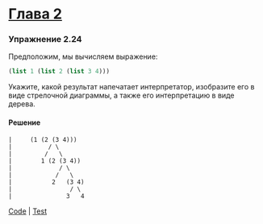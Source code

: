 # [Глава 2](../index.md#Глава-2-Построение-абстракций-с-помощью-данных)

### Упражнение 2.24
Предположим, мы вычисляем выражение:

```clojure
(list 1 (list 2 (list 3 4)))
```

Укажите, какой результат напечатает интерпретатор, изобразите его в виде стрелочной диаграммы, а также его интерпретацию в виде дерева.

#### Решение
```
|     (1 (2 (3 4)))
|          / \
|         /   \
|        1 (2 (3 4))
|             / \
|            /   \
|           2   (3 4)
|                / \
|               3   4
```

[Code](../../src/sicp/chapter02/2_24.clj) | [Test](../../test/sicp/chapter02/2_24_test.clj)
